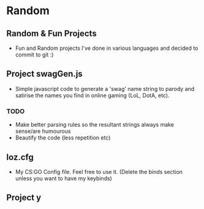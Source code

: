 # Random

## Random &amp; Fun Projects

- Fun and Random projects I've done in various languages and decided to commit to git :)

## Project swagGen.js

- Simple javascript code to generate a 'swag' name string to parody and satirise the names you find in online gaming (LoL, DotA, etc). 

### TODO 
- Make better parsing rules so the resultant strings always make sense/are humourous
- Beautify the code (less repetition etc)

## loz.cfg

- My CS:GO Config file. Feel free to use it. (Delete the binds section unless you want to have my keybinds)

## Project y
